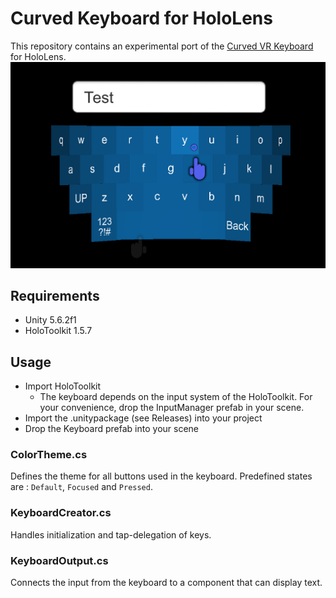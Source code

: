 # Curved Keyboard for HoloLens

This repository contains an experimental port of the [Curved VR Keyboard][keyboard-url] for HoloLens.
![demo][image]

## Requirements

* Unity 5.6.2f1
* HoloToolkit 1.5.7

## Usage

* Import HoloToolkit
    * The keyboard depends on the input system of the HoloToolkit. For your convenience, drop the InputManager prefab in your scene.
* Import the .unitypackage (see Releases) into your project
* Drop the Keyboard prefab into your scene

### ColorTheme.cs
Defines the theme for all buttons used in the keyboard. Predefined states are : `Default`, `Focused` and `Pressed`.

### KeyboardCreator.cs
Handles initialization and tap-delegation of keys. 

### KeyboardOutput.cs
Connects the input from the keyboard to a component that can display text.

[image]: ./External/ReadMeImages/keyboard.png 
[keyboard-url]: https://www.assetstore.unity3d.com/en/#!/content/77177
